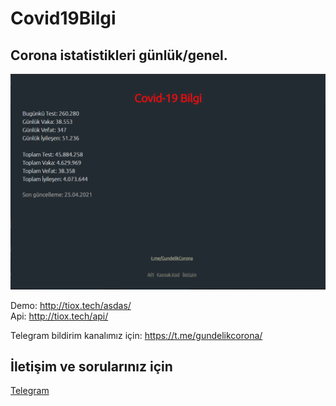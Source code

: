 # Covid19Bilgi

## Corona istatistikleri günlük/genel.

![Covid19Bilgi](resimler/1.png)<br>

Demo: http://tiox.tech/asdas/<br>
Api: http://tiox.tech/api/

Telegram bildirim kanalımız için: https://t.me/gundelikcorona/

## İletişim ve sorularınız için
[Telegram](https://t.me/tioxs)
